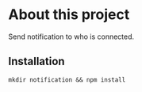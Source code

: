 # About this project
Send notification to who is connected.


## Installation
```mkdir notification && npm install```
